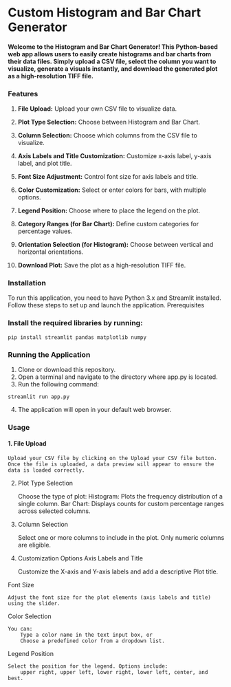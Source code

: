 # Custom Histogram and Bar Chart Generator


#### Welcome to the Histogram and Bar Chart Generator! This Python-based web app allows users to easily create histograms and bar charts from their data files. Simply upload a CSV file, select the column you want to visualize, generate a visuals instantly, and download the generated plot as a high-resolution TIFF file.


### Features

1. <b>File Upload:</b> Upload your own CSV file to visualize data.</p>
2. <b>Plot Type Selection:</b> Choose between Histogram and Bar Chart.</p>
3. <b>Column Selection:</b> Choose which columns from the CSV file to visualize.</p>
4. <b>Axis Labels and Title Customization:</b> Customize x-axis label, y-axis label, and plot title.</p>
5. <b>Font Size Adjustment:</b> Control font size for axis labels and title.</p>
6. <b>Color Customization:</b> Select or enter colors for bars, with multiple options.</p>
7. <b>Legend Position:</b> Choose where to place the legend on the plot.</p>
8. <b>Category Ranges (for Bar Chart):</b> Define custom categories for percentage values.</p>
9. <b>Orientation Selection (for Histogram):</b> Choose between vertical and horizontal orientations.</p>
10. <b>Download Plot:</b> Save the plot as a high-resolution TIFF file.</p>


### Installation

To run this application, you need to have Python 3.x and Streamlit installed. Follow these steps to set up and launch the application.
Prerequisites

### Install the required libraries by running:

```
pip install streamlit pandas matplotlib numpy
```

### Running the Application

1. Clone or download this repository.
2. Open a terminal and navigate to the directory where app.py is located.
3. Run the following command:

```
streamlit run app.py
```

4. The application will open in your default web browser.


### Usage
#### 1. File Upload
    Upload your CSV file by clicking on the Upload your CSV file button.
    Once the file is uploaded, a data preview will appear to ensure the data is loaded correctly.

2. Plot Type Selection

    Choose the type of plot:
        Histogram: Plots the frequency distribution of a single column.
        Bar Chart: Displays counts for custom percentage ranges across selected columns.

3. Column Selection

    Select one or more columns to include in the plot. Only numeric columns are eligible.

4. Customization Options
Axis Labels and Title

    Customize the X-axis and Y-axis labels and add a descriptive Plot title.

Font Size

    Adjust the font size for the plot elements (axis labels and title) using the slider.

Color Selection

    You can:
        Type a color name in the text input box, or
        Choose a predefined color from a dropdown list.

Legend Position

    Select the position for the legend. Options include:
        upper right, upper left, lower right, lower left, center, and best.


    
